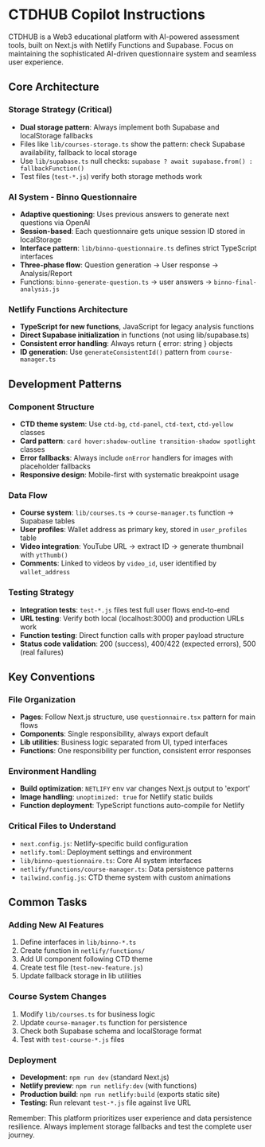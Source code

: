 # CTDHUB Copilot Instructions

CTDHUB is a Web3 educational platform with AI-powered assessment tools, built on Next.js with Netlify Functions and Supabase. Focus on maintaining the sophisticated AI-driven questionnaire system and seamless user experience.

## Core Architecture

### Storage Strategy (Critical)
- **Dual storage pattern**: Always implement both Supabase and localStorage fallbacks
- Files like `lib/courses-storage.ts` show the pattern: check Supabase availability, fallback to local storage
- Use `lib/supabase.ts` null checks: `supabase ? await supabase.from() : fallbackFunction()`
- Test files (`test-*.js`) verify both storage methods work

### AI System - Binno Questionnaire
- **Adaptive questioning**: Uses previous answers to generate next questions via OpenAI
- **Session-based**: Each questionnaire gets unique session ID stored in localStorage
- **Interface pattern**: `lib/binno-questionnaire.ts` defines strict TypeScript interfaces
- **Three-phase flow**: Question generation → User response → Analysis/Report
- Functions: `binno-generate-question.ts` → user answers → `binno-final-analysis.js`

### Netlify Functions Architecture
- **TypeScript for new functions**, JavaScript for legacy analysis functions
- **Direct Supabase initialization** in functions (not using lib/supabase.ts)
- **Consistent error handling**: Always return { error: string } objects
- **ID generation**: Use `generateConsistentId()` pattern from `course-manager.ts`

## Development Patterns

### Component Structure
- **CTD theme system**: Use `ctd-bg`, `ctd-panel`, `ctd-text`, `ctd-yellow` classes
- **Card pattern**: `card hover:shadow-outline transition-shadow spotlight` classes
- **Error fallbacks**: Always include `onError` handlers for images with placeholder fallbacks
- **Responsive design**: Mobile-first with systematic breakpoint usage

### Data Flow
- **Course system**: `lib/courses.ts` → `course-manager.ts` function → Supabase tables
- **User profiles**: Wallet address as primary key, stored in `user_profiles` table
- **Video integration**: YouTube URL → extract ID → generate thumbnail with `ytThumb()`
- **Comments**: Linked to videos by `video_id`, user identified by `wallet_address`

### Testing Strategy
- **Integration tests**: `test-*.js` files test full user flows end-to-end
- **URL testing**: Verify both local (localhost:3000) and production URLs work
- **Function testing**: Direct function calls with proper payload structure
- **Status code validation**: 200 (success), 400/422 (expected errors), 500 (real failures)

## Key Conventions

### File Organization
- **Pages**: Follow Next.js structure, use `questionnaire.tsx` pattern for main flows
- **Components**: Single responsibility, always export default
- **Lib utilities**: Business logic separated from UI, typed interfaces
- **Functions**: One responsibility per function, consistent error responses

### Environment Handling
- **Build optimization**: `NETLIFY` env var changes Next.js output to 'export'
- **Image handling**: `unoptimized: true` for Netlify static builds
- **Function deployment**: TypeScript functions auto-compile for Netlify

### Critical Files to Understand
- `next.config.js`: Netlify-specific build configuration
- `netlify.toml`: Deployment settings and environment
- `lib/binno-questionnaire.ts`: Core AI system interfaces
- `netlify/functions/course-manager.ts`: Data persistence patterns
- `tailwind.config.js`: CTD theme system with custom animations

## Common Tasks

### Adding New AI Features
1. Define interfaces in `lib/binno-*.ts`
2. Create function in `netlify/functions/`
3. Add UI component following CTD theme
4. Create test file (`test-new-feature.js`)
5. Update fallback storage in lib utilities

### Course System Changes
1. Modify `lib/courses.ts` for business logic
2. Update `course-manager.ts` function for persistence
3. Check both Supabase schema and localStorage format
4. Test with `test-course-*.js` files

### Deployment
- **Development**: `npm run dev` (standard Next.js)
- **Netlify preview**: `npm run netlify:dev` (with functions)
- **Production build**: `npm run netlify:build` (exports static site)
- **Testing**: Run relevant `test-*.js` file against live URL

Remember: This platform prioritizes user experience and data persistence resilience. Always implement storage fallbacks and test the complete user journey.